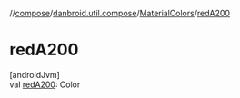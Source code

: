 //[compose](../../../index.md)/[danbroid.util.compose](../index.md)/[MaterialColors](index.md)/[redA200](red-a200.md)

# redA200

[androidJvm]\
val [redA200](red-a200.md): Color
